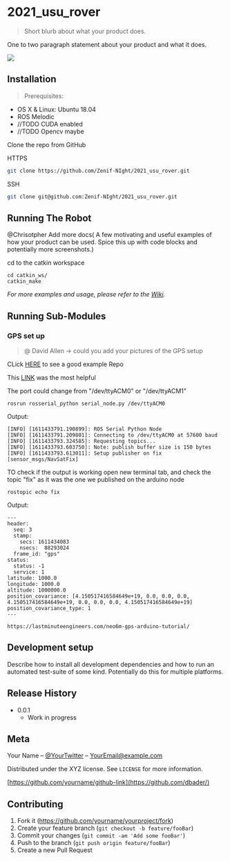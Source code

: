 # 2021_usu_rover
> Short blurb about what your product does.

<!-- [![NPM Version][npm-image]][npm-url] -->
<!-- [![Build Status][travis-image]][travis-url] -->
<!-- [![Downloads Stats][npm-downloads]][npm-url] -->

One to two paragraph statement about your product and what it does.

![](header.png)

## Installation

>Prerequisites:  
* OS X & Linux: Ubuntu 18.04
* ROS Melodic
* //TODO CUDA enabled  
* //TODO Opencv maybe



Clone the repo from GitHub

HTTPS
```sh
git clone https://github.com/Zenif-NIght/2021_usu_rover.git
```

SSH
```sh
git clone git@github.com:Zenif-NIght/2021_usu_rover.git
```

## Running The Robot

@Chrisotpher Add more docs( A few motivating and useful examples of how your product can be used. Spice this up with code blocks and potentially more screenshots.)

cd to the catkin workspace
```
cd catkin_ws/
catkin_make
```

_For more examples and usage, please refer to the [Wiki][wiki]._
## Running Sub-Modules 
### GPS set up 
>@ David Allen -> could you add your pictures of the GPS setup

CLick [HERE](https://github.com/Combinacijus/Samana-Autonomous-Robot/tree/d902287d01b96e2dc39b350da39b125db051c57d/Arduino) to see a good example Repo

This [LINK](https://github.com/Combinacijus/Samana-Autonomous-Robot/blob/d902287d01b96e2dc39b350da39b125db051c57d/Arduino/gps_odom_node/gps_odom_node.ino) was the most helpful 

The port could change from "/dev/ttyACM0" or "/dev/ttyACM1"
```
rosrun rosserial_python serial_node.py /dev/ttyACM0
```
Output:
```
[INFO] [1611433791.190899]: ROS Serial Python Node
[INFO] [1611433791.209801]: Connecting to /dev/ttyACM0 at 57600 baud
[INFO] [1611433793.324585]: Requesting topics...
[INFO] [1611433793.603750]: Note: publish buffer size is 150 bytes
[INFO] [1611433793.613011]: Setup publisher on fix [sensor_msgs/NavSatFix]

```

TO check if the output is working open  new terminal tab, and check the topic "fix" as it was the one we published on the arduino node
```
rostopic echo fix
```
Output:
```
---
header: 
  seq: 3
  stamp: 
    secs: 1611434083
    nsecs:  88293024
  frame_id: "gps"
status: 
  status: -1
  service: 1
latitude: 1000.0
longitude: 1000.0
altitude: 1000000.0
position_covariance: [4.150517416584649e+19, 0.0, 0.0, 0.0, 4.150517416584649e+19, 0.0, 0.0, 0.0, 4.150517416584649e+19]
position_covariance_type: 1
---

https://lastminuteengineers.com/neo6m-gps-arduino-tutorial/

```


## Development setup

Describe how to install all development dependencies and how to run an automated test-suite of some kind. Potentially do this for multiple platforms.

<!-- ```sh
make install
npm test
``` -->

## Release History

<!-- * 0.2.1
    * CHANGE: Update docs (module code remains unchanged)
* 0.2.0
    * CHANGE: Remove `setDefaultXYZ()`
    * ADD: Add `init()`
* 0.1.1
    * FIX: Crash when calling `baz()` (Thanks @GenerousContributorName!)
* 0.1.0
    * The first proper release
    * CHANGE: Rename `foo()` to `bar()` -->
* 0.0.1
    * Work in progress

## Meta

Your Name – [@YourTwitter](https://twitter.com/dbader_org) – YourEmail@example.com

Distributed under the XYZ license. See ``LICENSE`` for more information.

[https://github.com/yourname/github-link](https://github.com/dbader/)

## Contributing

1. Fork it (<https://github.com/yourname/yourproject/fork>)
2. Create your feature branch (`git checkout -b feature/fooBar`)
3. Commit your changes (`git commit -am 'Add some fooBar'`)
4. Push to the branch (`git push origin feature/fooBar`)
5. Create a new Pull Request

<!-- Markdown link & img dfn's -->
[npm-image]: https://img.shields.io/npm/v/datadog-metrics.svg?style=flat-square
[npm-url]: https://npmjs.org/package/datadog-metrics
[npm-downloads]: https://img.shields.io/npm/dm/datadog-metrics.svg?style=flat-square
[travis-image]: https://img.shields.io/travis/dbader/node-datadog-metrics/master.svg?style=flat-square
[travis-url]: https://travis-ci.org/dbader/node-datadog-metrics
[wiki]: https://github.com/yourname/yourproject/wiki
